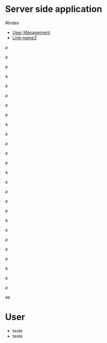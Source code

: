 # Server side application

#Index
  - [User Management](#user)
  - [Link-name2](#Header2)


a

a

a

a

a

a

a

a

a

a

a

a

a

a

a

a

a

a

a

a

a

a

a

a

a

a

aa



# User
  - teste
  - teste
